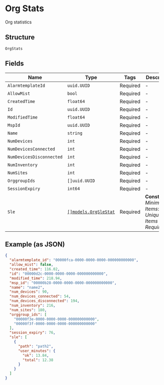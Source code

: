 
# Org Stats

Org statistics

## Structure

`OrgStats`

## Fields

| Name | Type | Tags | Description |
|  --- | --- | --- | --- |
| `AlarmtemplateId` | `uuid.UUID` | Required | - |
| `AllowMist` | `bool` | Required | - |
| `CreatedTime` | `float64` | Required | - |
| `Id` | `uuid.UUID` | Required | - |
| `ModifiedTime` | `float64` | Required | - |
| `MspId` | `uuid.UUID` | Required | - |
| `Name` | `string` | Required | - |
| `NumDevices` | `int` | Required | - |
| `NumDevicesConnected` | `int` | Required | - |
| `NumDevicesDisconnected` | `int` | Required | - |
| `NumInventory` | `int` | Required | - |
| `NumSites` | `int` | Required | - |
| `OrggroupIds` | `[]uuid.UUID` | Required | - |
| `SessionExpiry` | `int64` | Required | - |
| `Sle` | [`[]models.OrgSleStat`](../../doc/models/org-sle-stat.md) | Required | **Constraints**: *Minimum Items*: `1`, *Unique Items Required* |

## Example (as JSON)

```json
{
  "alarmtemplate_id": "00000fca-0000-0000-0000-000000000000",
  "allow_mist": false,
  "created_time": 116.02,
  "id": "00000d2c-0000-0000-0000-000000000000",
  "modified_time": 218.94,
  "msp_id": "00000b28-0000-0000-0000-000000000000",
  "name": "name2",
  "num_devices": 90,
  "num_devices_connected": 54,
  "num_devices_disconnected": 194,
  "num_inventory": 216,
  "num_sites": 180,
  "orggroup_ids": [
    "00000f3e-0000-0000-0000-000000000000",
    "00000f3f-0000-0000-0000-000000000000"
  ],
  "session_expiry": 76,
  "sle": [
    {
      "path": "path2",
      "user_minutes": {
        "ok": 13.84,
        "total": 12.38
      }
    }
  ]
}
```

